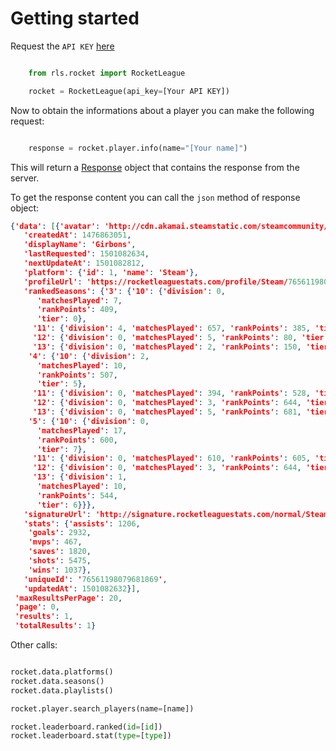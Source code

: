 # Getting started


Request the `API KEY` [here](https://developers.rocketleaguestats.com/)


```python

    from rls.rocket import RocketLeague

    rocket = RocketLeague(api_key=[Your API KEY])
```

Now to obtain the informations about a player you can make the following request:

```python

    response = rocket.player.info(name="[Your name]")
```

This will return a [Response](http://docs.python-requests.org/en/latest/api/?highlight=response#requests.Response) object that contains the response from the server.

To get the response content you can call the `json` method of response object:

```json
{'data': [{'avatar': 'http://cdn.akamai.steamstatic.com/steamcommunity/public/images/avatars/54/5452c0b1ef1c5fbe3db778665bf728574b916c2b_full.jpg',
   'createdAt': 1476863051,
   'displayName': 'Girbons',
   'lastRequested': 1501082634,
   'nextUpdateAt': 1501082812,
   'platform': {'id': 1, 'name': 'Steam'},
   'profileUrl': 'https://rocketleaguestats.com/profile/Steam/76561198079681869',
   'rankedSeasons': {'3': {'10': {'division': 0,
      'matchesPlayed': 7,
      'rankPoints': 409,
      'tier': 0},
     '11': {'division': 4, 'matchesPlayed': 657, 'rankPoints': 385, 'tier': 4},
     '12': {'division': 0, 'matchesPlayed': 5, 'rankPoints': 80, 'tier': 0},
     '13': {'division': 0, 'matchesPlayed': 2, 'rankPoints': 150, 'tier': 0}},
    '4': {'10': {'division': 2,
      'matchesPlayed': 10,
      'rankPoints': 507,
      'tier': 5},
     '11': {'division': 0, 'matchesPlayed': 394, 'rankPoints': 528, 'tier': 6},
     '12': {'division': 0, 'matchesPlayed': 3, 'rankPoints': 644, 'tier': 0},
     '13': {'division': 0, 'matchesPlayed': 5, 'rankPoints': 681, 'tier': 0}},
    '5': {'10': {'division': 0,
      'matchesPlayed': 17,
      'rankPoints': 600,
      'tier': 7},
     '11': {'division': 0, 'matchesPlayed': 610, 'rankPoints': 605, 'tier': 7},
     '12': {'division': 0, 'matchesPlayed': 3, 'rankPoints': 644, 'tier': 0},
     '13': {'division': 1,
      'matchesPlayed': 10,
      'rankPoints': 544,
      'tier': 6}}},
   'signatureUrl': 'http://signature.rocketleaguestats.com/normal/Steam/76561198079681869.png',
   'stats': {'assists': 1206,
    'goals': 2932,
    'mvps': 467,
    'saves': 1820,
    'shots': 5475,
    'wins': 1037},
   'uniqueId': '76561198079681869',
   'updatedAt': 1501082632}],
 'maxResultsPerPage': 20,
 'page': 0,
 'results': 1,
 'totalResults': 1}
```

Other calls:

```python

rocket.data.platforms()
rocket.data.seasons()
rocket.data.playlists()

rocket.player.search_players(name=[name])

rocket.leaderboard.ranked(id=[id])
rocket.leaderboard.stat(type=[type])
```
